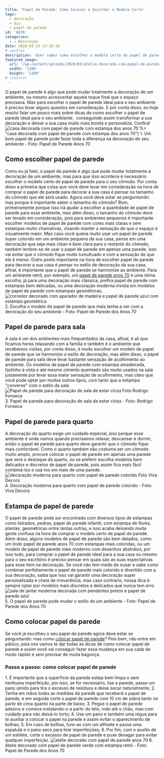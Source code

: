 ```yaml
---
title: 'Papel de Parede: Como Colocar e Escolher o Modelo Certo'
tags:
  - decoração
  - diy
  - papel de parede
id: '6076'
categories:
  - - Decoração
date: 2020-03-23 17:16:33
# <extra>
description: 'Quer saber como escolher o modelo certo de papel de parede para a sua casa e aprender como a colocá-lo? Então, acesse nosso post e anote todas as dicas.'
featured_image: 
  url: '/wp-content/uploads/2020/03/atelie-decorado-com-papel-de-parede-anos-70.jpg'
  width: '1200'
  height: '1200'
# </extra>
---
```


O papel de parede é algo que pode mudar totalmente a decoração de um ambiente, ou mesmo acrescentar aquele toque final que o espaço precisava. Mas para escolher o papel de parede ideal para o seu ambiente é preciso levar alguns quesitos em consideração. E por conta disso, eu hoje resolvi falar um pouco mais sobre dicas de como escolher o papel de parede ideal para o seu ambiente,  conseguindo assim transformar a sua decoração e deixar a sua casa muito mais bonita e personaliza. Confira! ![casa decorada com papel de parede com estampa dos anos 70](/wp-content/uploads/2020/03/casa-decorada-com-papel-de-parede-com-estampa-dos-anos-70.jpg) %> "casa decorada com papel de parede com estampa dos anos 70") 1. Um bom papel de parede pode fazer toda a diferença na decoração do seu ambiente - Foto: Papel de Parede Anos 70

## Como escolher papel de parede

Como eu já falei, o papel de parede é algo que pode mudar totalmente a decoração de um ambiente, mas para que isso acontece é necessário escolher o modelo certo de papel de parede para o seu cômodo. Por conta disso a primeira que coisa que você deve levar em consideração na hora de comprar o papel de parede para decorar a sua casa é pensar no tamanho do cômodo que ele será usado. Agora você deve estar se perguntando: mas porque é importante saber o tamanho do cômodo? Bom, primeiramente porque isso irá ajudar a escolher a quantidade de papel de parede para esse ambiente, mas além disso, o tamanho do cômodo deve ser levado em consideração, pois para ambientes pequenos é importante escolher modelos de papel de parede com cores mais claras e sem estampas muito chamativas, visando manter a sensação de que o espaço é visualmente maior. Mas caso você queira muito usar um papel de parede super colorido em um ambiente pequeno da sua casa, pense em uma decoração que seja mais clean e bem clara para o restante do cômodo, também lembre-se de usar o papel de parede em apenas uma parede, isso vai evitar que o cômodo fique muito tumultuado e com a sensação de que ele é menor. Outro ponto importante na hora de escolher papel de parede para decorar a sua casa é pensar no estilo de decoração da sua casa, afinal, é importante que o papel de parede se harmonize ao ambiente. Para um ambiente retrô, por exemplo, um [papel de parede anos 70](https://www.papeldeparededosanos70.com) é uma ótima escolha, já para uma decoração mais clássica, prefira papel de parede com estampas bem delicadas, ou uma decoração moderna invista em modelos de papel de parede com estampas geométricas. ![corredor decorado com aparador de madeira e papel de parede azul com estampa geométrica](/wp-content/uploads/2020/03/corredor-decorado-com-aparador-de-madeira-e-papel-de-parede-azul-com-estampa-geométrica.jpg) 2. Escolha o modelo de papel de parede que mais tenha a ver com a decoração do seu ambiente - Foto: Papel de Parede dos Anos 70

## Papel de parede para sala

A sala é um dos ambientes mais frequentados da casa, afinal, é ali que ficamos horas relaxando com a família e também é o ambiente que recebemos visitas, por conta disso, é muito escolher um modelo de papel de parede que se harmonize o estilo de decoração, mas além disso, o papel de parede para sala deve levar bastante sensação de acolhimento ao ambiente. Os modelos de papel de parede com estampa amadeirada, tijolinho à vista e até mesmo cimento queimado são muito usados na sala justamente por levar essa maior sensação de acolhimento, mas claro que você pode optar por muitos outros tipos, com tanto que a estampa "converse" com o estilo da sala. ![Papel de parede para decoração de sala de estar cinza Foto Rodrigo Fonseca](/wp-content/uploads/2020/03/Papel-de-parede-para-decoração-de-sala-de-estar-cinza-Foto-Rodrigo-Fonseca.jpg "Papel de parede para decoração de sala de estar cinza") 3. Papel de parede para decoração de sala de estar cinza - Foto: Rodrigo Fonseca

## Papel de parede para quarto

A decoração do quarto exige um cuidado especial, isso porque esse ambiente é onde vamos quando precisamos relaxar, descansar e dormir, então o papel de parede para quarto deve garantir que o cômodo fique mais confortável. Como o quarto também não costuma ser um cômodo muito amplo, procure colocar o papel de parede em apenas uma parede que será o destaque do quarto, ou se preferir escolha modelos bem delicados e discretos de papel de parede, pois assim fica mais fácil combiná-los e usá-los em mais de uma parede. ![decoração moderna para quarto com papel de parede colorido Foto Viva Decora](/wp-content/uploads/2020/03/decoração-moderna-para-quarto-com-papel-de-parede-colorido-Foto-Viva-Decora-1.jpg "decoração moderna para quarto com papel de parede colorido") 4. Decoração moderna para quarto com papel de parede colorido - Foto: Viva Decora

## Estampa de papel de parede

O papel de parede pode ser encontrado com diversos tipos de estampas como listrados, pedras, papel de parede infantil, com estampa de flores, plantas, geométricas entre tantas outras, e isso acaba deixando muita gente confusa na hora de comprar o modelo certo de papel de parede. Além disso, alguns modelos de papel de parede são bem datados, como um lindo papel de parede anos 70 com estampas mais coloridas, ou um modelo de papel de parede mais moderno com desenhos abstratos, por isso tudo, para comprar o papel de parede ideal para a sua casa ou mesmo para o seu escritório é preciso pensar em quais são as suas expectativas para esse item na decoração. Se você não tem medo de ousar e sabe como combinar perfeitamente o papel de parede mais colorido e divertido com a sua decoração, saiba que isso vai garantir uma decoração super personalizada e cheia de irreverência, mas caso contrario, nossa dica é sempre optar por modelos mais discretos e delicados que nunca tem erro. ![sala de jantar moderna decorada com pendentes pretos e papel de parede azul](/wp-content/uploads/2020/03/sala-de-jantar-moderna-decorada-com-pendentes-pretos-e-papel-de-parede-azul.jpg "sala de jantar moderna decorada com pendentes pretos e papel de parede azul") 5. O papel de parede pode mudar o estilo de um ambiente - Foto: Papel de Parede dos Anos 70

## Como colocar papel de parede

Se você já escolheu o seu papel de parede agora deve estar se perguntando: mas como [colocar papel de parede](https://www.papeldeparededosanos70.com/lookbook/instrucoes-sobre-como-colocar-papel-de-parede/?fbclid=IwAR2eLZ7bazM3QtpGnTkko1ifNHrYhr9NH7Ysq7wvnkWYqLjou-wZP9R4BAU)? Pois bem, não entre em pânico, pois nós vamos te dar todas as dicas de como colocar papel de parede e assim você vai conseguir fazer essa mudança em sua cada de modo rápido e sem precisar de muita bagunça.

### Passo a passo: como colocar papel de parede

1\. É importante que a superfície da parede esteja bem limpa e sem nenhuma imperfeição, por isso, se for necessário, lixe a parede, passe um pano úmido para tira o excesso de resíduos e deixe secar naturalmente; 2. Tenha em mãos todas as medidas da parede que receberá o papel de parede, e em seguida corte o papel de parede com 10 cm de sobra tanto na parte de cima quanto na parte de baixo; 3. Pegue o papel de parede adesivo e comece instalando-o a partir do teto, indo até o chão, mas com cuidado para não deixá-lo torto; 4. Use um pano e também uma régua para te auxiliar a colocar o papel na parede e assim evitar o aparecimento de bolhas; 5. Em caso de bolhas, fure-as com um alfinete e passe uma espatula e o pano seco para tirar imperfeições; 6. Por fim, com o auxílio de um estilete, corte o excesso de papel de parede e puxe devagar para evitar qualquer imperfeição. ![atelie decorado com papel de parede anos 70](/wp-content/uploads/2020/03/atelie-decorado-com-papel-de-parede-anos-70.jpg "atelie decorado com papel de parede anos 70") 6. Atelie decorado com papel de parede verde com estampa retrô - Foto: Papel de Parede dos Anos 70
